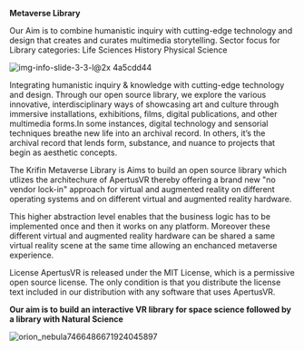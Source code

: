 **Metaverse Library**

Our Aim is to combine humanistic inquiry with cutting-edge technology and design that creates and curates multimedia storytelling.
Sector focus for Library categories:
Life Sciences
History
Physical Science

![img-info-slide-3-3-l@2x 4a5cdd44](https://user-images.githubusercontent.com/121123118/208760876-0c095586-e8a5-4499-a2ba-b913a0869752.jpg)


Integrating humanistic inquiry & knowledge  with cutting-edge technology and design. Through our open source library, we explore the various innovative, interdisciplinary ways of showcasing art and culture through immersive installations, exhibitions, films, digital publications, and other multimedia forms.In some instances, digital technology and sensorial techniques breathe new life into an archival record. In others, it’s the archival record that lends form, substance, and nuance to projects that begin as aesthetic concepts.


The Krifin Metaverse Library is Aims to build an open source library which utlizes the architechure of ApertusVR thereby offering a brand new "no vendor lock-in" approach for virtual and augmented reality on different operating systems and on different virtual and augmented reality hardware.

This higher abstraction level enables that the business logic has to be implemented once and then it works on any platform. Moreover these different virtual and augmented reality hardware can be shared a same virtual reality scene at the same time allowing an enchanced metaverse experience.

License
ApertusVR is released under the MIT License, which is a permissive open source license. The only condition is that you distribute the license text included in our distribution with any software that uses ApertusVR.

**Our aim is to build an interactive VR library for space science followed by a library with Natural Science**

![orion_nebula7466486671924045897](https://user-images.githubusercontent.com/121123118/208773159-89fbcbc7-f76e-4b2f-8e7c-868840e74905.jpg)
